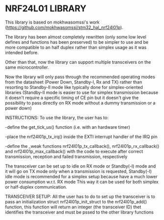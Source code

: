 # NRF24L01 LIBRARY

This library is based on mokhwasomssi's work (https://github.com/mokhwasomssi/stm32_hal_nrf24l01p).

The library has been almost completely rewritten (only some low level defines and
functions has been preserved) to be simpler to use and be more compatible to an
half duplex rather than simplex usage as it was intended before.

Other than that, now the library can support multiple transceivers on the same microcontroller.

Now the library will only pass through the recommended operating modes from the datasheet
(Power Down, Standby-I, Rx and TX) rather than resorting to Standby-II mode like typically
done for simplex-oriented libraries (Standby-II mode is easier to use for simplex transmission
because it doesn't require a specific timing of CE pin but it doesn't give the possibility to pass
directly on RX mode without a dummy transmission or a power down)

INSTRUCTIONS:
To use the library, the user has to:

-define the get_tick_us() function (i.e. with an hardware timer)

-place the nrf24l01p_tx_irq() inside the EXTI interrupt handler of the IRQ pin

-define the _weak functions nrf24l01p_tx_callback(), nrf24l01p_rx_callback() and nrf24l01p_max_callback()
with the code to execute after correct transmission, reception and failed transmission, respectively

The transceiver can be set up to idle on RX mode or Standby(-I) mode and it will go on TX mode
only when a transmission is requested, Standby(-I) idle mode is recommended for a simplex setup
because have a much lower power consumption w.r.t. RX mode
This way it can be used for both simplex or half-duplex communication.

TRANSCEIVER SETUP:
All the user has to do to set up the transceiver is to pass an initialization struct nrf24l01p_init_struct
to the nrf24l01p_add() function, this function will return an integer (the transceiver ID) thet identifies
the transceiver and must be pssed to the other library functions
